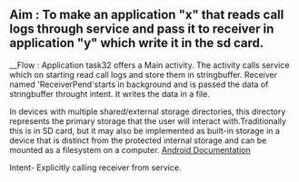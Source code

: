 ## Aim : To make an application "x" that reads call logs through service and pass it to receiver in application "y" which write it in the sd card.
__Flow : Application task32 offers a Main activity. The activity calls service which on starting read call logs and store them in stringbuffer. Receiver named 'ReceiverPend'starts in background and is passed the data of stringbuffer throught intent. It writes the data in a file. 

In devices with multiple shared/external storage directories, this directory represents the primary storage that the user will interact with.Traditionally this is in SD card, but it may also be implemented as built-in storage in a device that is distinct from the protected internal storage and can be mounted as a filesystem on a computer. [Android Documentation](https://developer.android.com/reference/android/os/Environment.html)

Intent- Explicitly calling receiver from service.